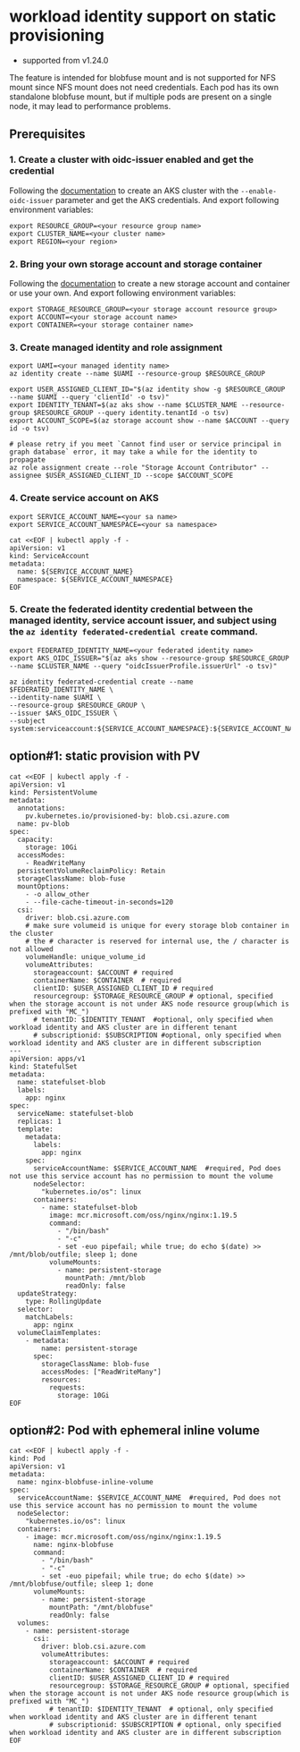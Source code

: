 # workload identity support on static provisioning
 - supported from v1.24.0

The feature is intended for blobfuse mount and is not supported for NFS mount since NFS mount does not need credentials. Each pod has its own standalone blobfuse mount, but if multiple pods are present on a single node, it may lead to performance problems.

## Prerequisites
### 1. Create a cluster with oidc-issuer enabled and get the credential

Following the [documentation](https://learn.microsoft.com/en-us/azure/aks/use-oidc-issuer#create-an-aks-cluster-with-oidc-issuer) to create an AKS cluster with the `--enable-oidc-issuer` parameter and get the AKS credentials. And export following environment variables:
```
export RESOURCE_GROUP=<your resource group name>
export CLUSTER_NAME=<your cluster name>
export REGION=<your region>
```

### 2. Bring your own storage account and storage container
Following the [documentation](https://learn.microsoft.com/en-us/azure/storage/blobs/storage-quickstart-blobs-cli) to create a new storage account and container or use your own. And export following environment variables:
```
export STORAGE_RESOURCE_GROUP=<your storage account resource group>
export ACCOUNT=<your storage account name>
export CONTAINER=<your storage container name>
```

### 3. Create managed identity and role assignment
```
export UAMI=<your managed identity name>
az identity create --name $UAMI --resource-group $RESOURCE_GROUP

export USER_ASSIGNED_CLIENT_ID="$(az identity show -g $RESOURCE_GROUP --name $UAMI --query 'clientId' -o tsv)"
export IDENTITY_TENANT=$(az aks show --name $CLUSTER_NAME --resource-group $RESOURCE_GROUP --query identity.tenantId -o tsv)
export ACCOUNT_SCOPE=$(az storage account show --name $ACCOUNT --query id -o tsv)

# please retry if you meet `Cannot find user or service principal in graph database` error, it may take a while for the identity to propagate
az role assignment create --role "Storage Account Contributor" --assignee $USER_ASSIGNED_CLIENT_ID --scope $ACCOUNT_SCOPE
```

### 4. Create service account on AKS
```
export SERVICE_ACCOUNT_NAME=<your sa name>
export SERVICE_ACCOUNT_NAMESPACE=<your sa namespace>

cat <<EOF | kubectl apply -f -
apiVersion: v1
kind: ServiceAccount
metadata:
  name: ${SERVICE_ACCOUNT_NAME}
  namespace: ${SERVICE_ACCOUNT_NAMESPACE}
EOF
```

### 5. Create the federated identity credential between the managed identity, service account issuer, and subject using the `az identity federated-credential create` command.
```
export FEDERATED_IDENTITY_NAME=<your federated identity name>
export AKS_OIDC_ISSUER="$(az aks show --resource-group $RESOURCE_GROUP --name $CLUSTER_NAME --query "oidcIssuerProfile.issuerUrl" -o tsv)"

az identity federated-credential create --name $FEDERATED_IDENTITY_NAME \
--identity-name $UAMI \
--resource-group $RESOURCE_GROUP \
--issuer $AKS_OIDC_ISSUER \
--subject system:serviceaccount:${SERVICE_ACCOUNT_NAMESPACE}:${SERVICE_ACCOUNT_NAME}
```
## option#1: static provision with PV
```
cat <<EOF | kubectl apply -f -
apiVersion: v1
kind: PersistentVolume
metadata:
  annotations:
    pv.kubernetes.io/provisioned-by: blob.csi.azure.com
  name: pv-blob
spec:
  capacity:
    storage: 10Gi
  accessModes:
    - ReadWriteMany
  persistentVolumeReclaimPolicy: Retain
  storageClassName: blob-fuse
  mountOptions:
    - -o allow_other
    - --file-cache-timeout-in-seconds=120
  csi:
    driver: blob.csi.azure.com
    # make sure volumeid is unique for every storage blob container in the cluster
    # the # character is reserved for internal use, the / character is not allowed
    volumeHandle: unique_volume_id
    volumeAttributes:
      storageaccount: $ACCOUNT # required
      containerName: $CONTAINER  # required
      clientID: $USER_ASSIGNED_CLIENT_ID # required
      resourcegroup: $STORAGE_RESOURCE_GROUP # optional, specified when the storage account is not under AKS node resource group(which is prefixed with "MC_")
      # tenantID: $IDENTITY_TENANT  #optional, only specified when workload identity and AKS cluster are in different tenant
      # subscriptionid: $SUBSCRIPTION #optional, only specified when workload identity and AKS cluster are in different subscription
---
apiVersion: apps/v1
kind: StatefulSet
metadata:
  name: statefulset-blob
  labels:
    app: nginx
spec:
  serviceName: statefulset-blob
  replicas: 1
  template:
    metadata:
      labels:
        app: nginx
    spec:
      serviceAccountName: $SERVICE_ACCOUNT_NAME  #required, Pod does not use this service account has no permission to mount the volume
      nodeSelector:
        "kubernetes.io/os": linux
      containers:
        - name: statefulset-blob
          image: mcr.microsoft.com/oss/nginx/nginx:1.19.5
          command:
            - "/bin/bash"
            - "-c"
            - set -euo pipefail; while true; do echo $(date) >> /mnt/blob/outfile; sleep 1; done
          volumeMounts:
            - name: persistent-storage
              mountPath: /mnt/blob
              readOnly: false
  updateStrategy:
    type: RollingUpdate
  selector:
    matchLabels:
      app: nginx
  volumeClaimTemplates:
    - metadata:
        name: persistent-storage
      spec:
        storageClassName: blob-fuse
        accessModes: ["ReadWriteMany"]
        resources:
          requests:
            storage: 10Gi
EOF
```

## option#2: Pod with ephemeral inline volume
```
cat <<EOF | kubectl apply -f -
kind: Pod
apiVersion: v1
metadata:
  name: nginx-blobfuse-inline-volume
spec:
  serviceAccountName: $SERVICE_ACCOUNT_NAME  #required, Pod does not use this service account has no permission to mount the volume
  nodeSelector:
    "kubernetes.io/os": linux
  containers:
    - image: mcr.microsoft.com/oss/nginx/nginx:1.19.5
      name: nginx-blobfuse
      command:
        - "/bin/bash"
        - "-c"
        - set -euo pipefail; while true; do echo $(date) >> /mnt/blobfuse/outfile; sleep 1; done
      volumeMounts:
        - name: persistent-storage
          mountPath: "/mnt/blobfuse"
          readOnly: false
  volumes:
    - name: persistent-storage
      csi:
        driver: blob.csi.azure.com
        volumeAttributes:
          storageaccount: $ACCOUNT # required
          containerName: $CONTAINER  # required
          clientID: $USER_ASSIGNED_CLIENT_ID # required
          resourcegroup: $STORAGE_RESOURCE_GROUP # optional, specified when the storage account is not under AKS node resource group(which is prefixed with "MC_")
          # tenantID: $IDENTITY_TENANT  # optional, only specified when workload identity and AKS cluster are in different tenant
          # subscriptionid: $SUBSCRIPTION # optional, only specified when workload identity and AKS cluster are in different subscription
EOF
```

